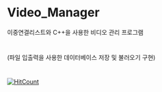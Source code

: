 # Video_Manager
이중연결리스트와 C++을 사용한 비디오 관리 프로그램
#
(파일 입출력을 사용한 데이터베이스 저장 및 불러오기 구현)
#
[![HitCount](http://hits.dwyl.io/hyung8789/Video_Manager.svg)](http://hits.dwyl.io/hyung8789/Video_Manager)
